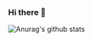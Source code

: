 ### Hi there 👋

![Anurag's github stats](https://github-readme-stats.vercel.app/api?username=alejandraberbesi&hide=stars,issues&count_private=true)
